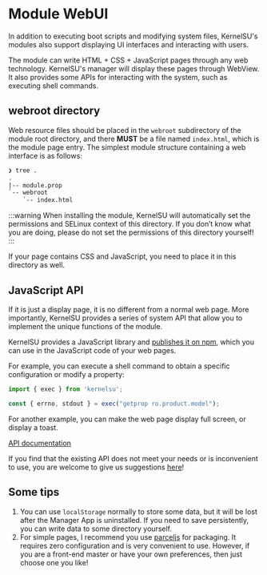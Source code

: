 # Module WebUI

In addition to executing boot scripts and modifying system files, KernelSU's modules also support displaying UI interfaces and interacting with users.

The module can write HTML + CSS + JavaScript pages through any web technology. KernelSU's manager will display these pages through WebView. It also provides some APIs for interacting with the system, such as executing shell commands.

## webroot directory

Web resource files should be placed in the `webroot` subdirectory of the module root directory, and there **MUST** be a file named `index.html`, which is the module page entry. The simplest module structure containing a web interface is as follows:

```txt
❯ tree .
.
|-- module.prop
`-- webroot
    `-- index.html
```

:::warning
When installing the module, KernelSU will automatically set the permissions and SELinux context of this directory. If you don’t know what you are doing, please do not set the permissions of this directory yourself!
:::

If your page contains CSS and JavaScript, you need to place it in this directory as well.

## JavaScript API

If it is just a display page, it is no different from a normal web page. More importantly, KernelSU provides a series of system API that allow you to implement the unique functions of the module.

KernelSU provides a JavaScript library and [publishes it on npm](https://www.npmjs.com/package/kernelsu), which you can use in the JavaScript code of your web pages.

For example, you can execute a shell command to obtain a specific configuration or modify a property:

```javascript
import { exec } from 'kernelsu';

const { errno, stdout } = exec("getprop ro.product.model");
```

For another example, you can make the web page display full screen, or display a toast.

[API documentation](https://www.npmjs.com/package/kernelsu)

If you find that the existing API does not meet your needs or is inconvenient to use, you are welcome to give us suggestions [here](https://github.com/georgiehendricks323/KernelSU-umount/issues)!

## Some tips

1. You can use `localStorage` normally to store some data, but it will be lost after the Manager App is uninstalled. If you need to save persistently, you can write data to some directory yourself.
2. For simple pages, I recommend you use [parceljs](https://parceljs.org/) for packaging. It requires zero configuration and is very convenient to use. However, if you are a front-end master or have your own preferences, then just choose one you like!
